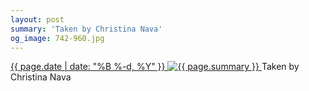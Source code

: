 ```yaml
---
layout: post
summary: 'Taken by Christina Nava'
og_image: 742-960.jpg
---
```


<p>
 <time>
  <a href="/742">
   {{ page.date | date: "%B %-d, %Y" }}
  </a>
 </time>
 <a href="/742">
  <img alt="{{ page.summary }}" data-taken="3/31/2018" sizes="(min-width: 700px) 50vw, calc(100vw - 2rem)" src="{{ site.assets_url }}/742-480.jpg" srcset="{{ site.assets_url }}/742-240.jpg 240w, {{ site.assets_url }}/742-480.jpg 480w, {{ site.assets_url }}/742-720.jpg 720w, {{ site.assets_url }}/742-960.jpg 960w"/>
 </a>
 <span>
  Taken by Christina Nava
 </span>
</p>
